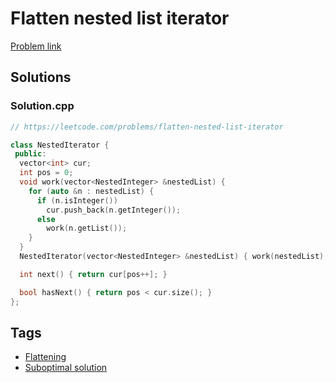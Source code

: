 # Flatten nested list iterator

[Problem link](https://leetcode.com/problems/flatten-nested-list-iterator)

## Solutions


### Solution.cpp
```cpp
// https://leetcode.com/problems/flatten-nested-list-iterator

class NestedIterator {
 public:
  vector<int> cur;
  int pos = 0;
  void work(vector<NestedInteger> &nestedList) {
    for (auto &n : nestedList) {
      if (n.isInteger())
        cur.push_back(n.getInteger());
      else
        work(n.getList());
    }
  }
  NestedIterator(vector<NestedInteger> &nestedList) { work(nestedList); }

  int next() { return cur[pos++]; }

  bool hasNext() { return pos < cur.size(); }
};

```
## Tags

* [Flattening](/Collections/flattening.md#flattening)
* [Suboptimal solution](/Collections/suboptimal-solution.md#suboptimal-solution)
